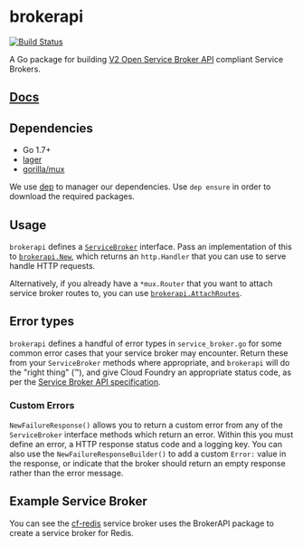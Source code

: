 # brokerapi

[![Build Status](https://travis-ci.org/sharma-tapas/brokerapi.svg?branch=master)](https://travis-ci.org/sharma-tapas/brokerapi)

A Go package for building [V2 Open Service Broker API](https://github.com/openservicebrokerapi/servicebroker/) compliant Service Brokers.

## [Docs](https://godoc.org/github.com/sharma-tapas/brokerapi)

## Dependencies

- Go 1.7+
- [lager](https://github.com/cloudfoundry/lager)
- [gorilla/mux](https://github.com/gorilla/mux)

We use [dep](https://github.com/golang/dep) to manager our dependencies. Use `dep ensure` in order to download the required packages.

## Usage

`brokerapi` defines a [`ServiceBroker`](https://godoc.org/github.com/sharma-tapas/brokerapi#ServiceBroker) interface. Pass an implementation of this to [`brokerapi.New`](https://godoc.org/github.com/sharma-tapas/brokerapi#New), which returns an `http.Handler` that you can use to serve handle HTTP requests.

Alternatively, if you already have a `*mux.Router` that you want to attach service broker routes to, you can use [`brokerapi.AttachRoutes`](https://godoc.org/github.com/sharma-tapas/brokerapi#AttachRoutes).

## Error types

`brokerapi` defines a handful of error types in `service_broker.go` for some common error cases that your service broker may encounter. Return these from your `ServiceBroker` methods where appropriate, and `brokerapi` will do the "right thing" (™), and give Cloud Foundry an appropriate status code, as per the [Service Broker API specification](https://docs.cloudfoundry.org/services/api.html).

### Custom Errors

`NewFailureResponse()` allows you to return a custom error from any of the `ServiceBroker` interface methods which return an error. Within this you must define an error, a HTTP response status code and a logging key. You can also use the `NewFailureResponseBuilder()` to add a custom `Error:` value in the response, or indicate that the broker should return an empty response rather than the error message.

## Example Service Broker

You can see the [cf-redis](https://github.com/sharma-tapas/cf-redis-broker/blob/2f0e9a8ebb1012a9be74bbef2d411b0b3b60352f/broker/broker.go) service broker uses the BrokerAPI package to create a service broker for Redis.
